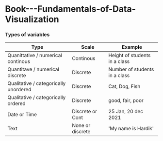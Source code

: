 # Book---Fundamentals-of-Data-Visualization

### Types of variables 
|  Type  |  Scale  |  Example  |
| ------ | ------- |  -------- |
| Quanittative / numerical continous    | Continous       | Height of students in a class |
| Quantitave / numerical discrete       | Discrete        | Number of students in a class |
| Qualitative / categorically unordered | Discrete        | Cat, Dog, Fish                |
| Qualitative / categorically ordered   | Discrete        | good, fair, poor              |
| Date or Time                          | Discrete or Cont| 25 Jan, 20 dec 2021           | 
| Text                                  | None or discrete| 'My name is Hardik'           |
